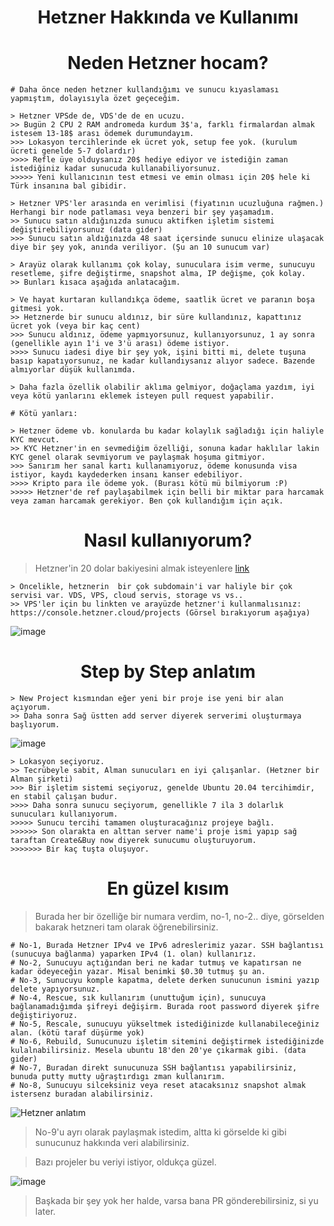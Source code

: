 <h1 align="center"> Hetzner Hakkında ve Kullanımı </h1>

<h1 align="center"> Neden Hetzner hocam? </h1>

```
# Daha önce neden hetzner kullandığımı ve sunucu kıyaslaması yapmıştım, dolayısıyla özet geçeceğim. 
 
> Hetzner VPSde de, VDS'de de en ucuzu.
>> Bugün 2 CPU 2 RAM andromeda kurdum 3$'a, farklı firmalardan almak istesem 13-18$ arası ödemek durumundayım.
>>> Lokasyon tercihlerinde ek ücret yok, setup fee yok. (kurulum ücreti genelde 5-7 dolardır)
>>>> Refle üye olduysanız 20$ hediye ediyor ve istediğin zaman istediğiniz kadar sunucuda kullanabiliyorsunuz.
>>>>> Yeni kullanıcının test etmesi ve emin olması için 20$ hele ki Türk insanına bal gibidir.

> Hetzner VPS'ler arasında en verimlisi (fiyatının ucuzluğuna rağmen.) Herhangi bir node patlaması veya benzeri bir şey yaşamadım.
>> Sunucu satın aldığınızda sunucu aktifken işletim sistemi değiştirebiliyorsunuz (data gider)
>>> Sunucu satın aldığınızda 48 saat içersinde sunucu elinize ulaşacak diye bir şey yok, anında veriliyor. (Şu an 10 sunucum var)

> Arayüz olarak kullanımı çok kolay, sunuculara isim verme, sunucuyu resetleme, şifre değiştirme, snapshot alma, IP değişme, çok kolay.
>> Bunları kısaca aşağıda anlatacağım.

> Ve hayat kurtaran kullandıkça ödeme, saatlik ücret ve paranın boşa gitmesi yok.
>> Hetznerde bir sunucu aldınız, bir süre kullandınız, kapattınız ücret yok (veya bir kaç cent)
>>> Sunucu aldınız, ödeme yapmıyorsunuz, kullanıyorsunuz, 1 ay sonra (genellikle ayın 1'i ve 3'ü arası) ödeme istiyor.
>>>> Sunucu iadesi diye bir şey yok, işini bitti mi, delete tuşuna basıp kapatıyorsunuz, ne kadar kullandıysanız alıyor sadece. Bazende almıyorlar düşük kullanımda.

> Daha fazla özellik olabilir aklıma gelmiyor, doğaçlama yazdım, iyi veya kötü yanlarını eklemek isteyen pull request yapabilir.

# Kötü yanları:

> Hetzner ödeme vb. konularda bu kadar kolaylık sağladığı için haliyle KYC mevcut.
>> KYC Hetzner'in en sevmediğim özelliği, sonuna kadar haklılar lakin KYC genel olarak sevmiyorum ve paylaşmak hoşuma gitmiyor.
>>> Sanırım her sanal kartı kullanamıyoruz, ödeme konusunda visa istiyor, kaydı kaydederken insanı kanser edebiliyor.
>>>> Kripto para ile ödeme yok. (Burası kötü mü bilmiyorum :P)
>>>>> Hetzner'de ref paylaşabilmek için belli bir miktar para harcamak veya zaman harcamak gerekiyor. Ben çok kullandığım için açık.
```

<h1 align="center"> Nasıl kullanıyorum? </h1>

> Hetzner'in 20 dolar bakiyesini almak isteyenlere [link](https://hetzner.cloud/?ref=PAWOkFS595H5)

```
> Öncelikle, hetznerin  bir çok subdomain'i var haliyle bir çok servisi var. VDS, VPS, cloud servis, storage vs vs..
>> VPS'ler için bu linkten ve arayüzde hetzner'i kullanmalısınız: https://console.hetzner.cloud/projects (Görsel bırakıyorum aşağıya)
```

![image](https://github.com/ruesandora/Hetzner/assets/101149671/51ab9fa6-6c23-43fb-82f0-0b94827ef3ff)

<h1 align="center"> Step by Step anlatım </h1>

```
> New Project kısmından eğer yeni bir proje ise yeni bir alan açıyorum.
>> Daha sonra Sağ üstten add server diyerek serverimi oluşturmaya başlıyorum.
```
![image](https://github.com/ruesandora/Hetzner/assets/101149671/ebf828b7-23c3-423d-8fe9-e285e5372015)

```
> Lokasyon seçiyoruz.
>> Tecrübeyle sabit, Alman sunucuları en iyi çalışanlar. (Hetzner bir Alman şirketi)
>>> Bir işletim sistemi seçiyoruz, genelde Ubuntu 20.04 tercihimdir, en stabil çalışan budur.
>>>> Daha sonra sunucu seçiyorum, genellikle 7 ila 3 dolarlık sunucuları kullanıyorum.
>>>>> Sunucu tercihi tamamen oluşturacağınız projeye bağlı.
>>>>>> Son olarakta en alttan server name'i proje ismi yapıp sağ taraftan Create&Buy now diyerek sunucumu oluşturuyorum.
>>>>>>> Bir kaç tuşta oluşuyor.
```

<h1 align="center"> En güzel kısım </h1>

> Burada her bir özelliğe bir numara verdim, no-1, no-2.. diye, görselden bakarak hetzneri tam olarak öğrenebilirsiniz.

``` 
# No-1, Burada Hetzner IPv4 ve IPv6 adreslerimiz yazar. SSH bağlantısı (sunucuya bağlanma) yaparken IPv4 (1. olan) kullanırız.
# No-2, Sunucuyu açtığından beri ne kadar tutmuş ve kapatırsan ne kadar ödeyeceğin yazar. Misal benimki $0.30 tutmuş şu an.
# No-3, Sunucuyu komple kapatma, delete derken sunucunun ismini yazıp delete yapıyorsunuz.
# No-4, Rescue, sık kullanırım (unuttuğum için), sunucuya bağlanamadığımda şifreyi değişirm. Burada root password diyerek şifre değiştiriyoruz.
# No-5, Rescale, sunucuyu yükseltmek istediğinizde kullanabileceğiniz alan. (kötü taraf düşürme yok)
# No-6, Rebuild, Sunucunuzu işletim sitemini değiştirmek istediğinizde kulalnabilirsiniz. Mesela ubuntu 18'den 20'ye çıkarmak gibi. (data gider)
# No-7, Buradan direkt sunucunuza SSH bağlantısı yapabilirsiniz, bunuda putty mutty uğraştırdıgı zman kullanırım.
# No-8, Sunucuyu silceksiniz veya reset atacaksınız snapshot almak istersenz buradan alabilirsiniz.
```

![Hetzner anlatım](https://github.com/ruesandora/Hetzner/assets/101149671/2e592842-9178-47f4-8c14-dcb0bb9ebfd3)

> No-9'u ayrı olarak paylaşmak istedim, altta ki görselde ki gibi sunucunuz hakkında veri alabilirsiniz.

> Bazı projeler bu veriyi istiyor, oldukça güzel.

![image](https://github.com/ruesandora/Hetzner/assets/101149671/1ec09ac1-9653-4b07-8c94-c4b5c381cae7)

> Başkada bir şey yok her halde, varsa bana PR gönderebilirsiniz, si yu later.
